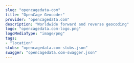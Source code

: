 ```yaml
---
slug: "opencagedata-com"
title: "OpenCage Geocoder"
provider: "opencagedata.com"
description: "Worldwide forward and reverse geocoding"
logo: "opencagedata.com-logo.png"
logoMediaType: "image/png"
tags:
- "location"
stubs: "opencagedata.com-stubs.json"
swagger: "opencagedata.com-swagger.json"
---
```

